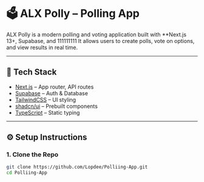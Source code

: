 # 🗳️ ALX Polly – Polling App

ALX Polly is a modern polling and voting application built with **Next.js 13+, Supabase, and 111111111
It allows users to create polls, vote on options, and view results in real time.

---

## 🚀 Tech Stack
- [Next.js](https://nextjs.org/) – App router, API routes
- [Supabase](https://supabase.com/) – Auth & Database
- [TailwindCSS](https://tailwindcss.com/) – UI styling
- [shadcn/ui](https://ui.shadcn.com/) – Prebuilt components
- [TypeScript](https://www.typescriptlang.org/) – Static typing

---

## ⚙️ Setup Instructions

### 1. Clone the Repo
```bash
git clone https://github.com/Lopdee/Polliing-App.git
cd Polliing-App

